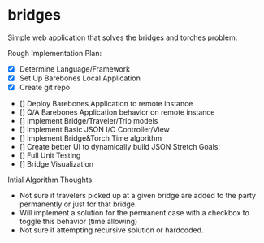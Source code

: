 # bridges
Simple web application that solves the bridges and torches problem.

Rough Implementation Plan:
- [x] Determine Language/Framework
- [x] Set Up Barebones Local Application
- [x] Create git repo
- [] Deploy Barebones Application to remote instance
- [] Q/A Barebones Application behavior on remote instance
- [] Implement Bridge/Traveler/Trip models
- [] Implement Basic JSON I/O Controller/View
- [] Implement Bridge&Torch Time algorithm
- [] Create better UI to dynamically build JSON
Stretch Goals:
- [] Full Unit Testing
- [] Bridge Visualization


Intial Algorithm Thoughts:
* Not sure if travelers picked up at a given bridge are added to the party permanently or just for that bridge.
* Will implement a solution for the permanent case with a checkbox to toggle this behavior (time allowing)
* Not sure if attempting recursive solution or hardcoded. 
